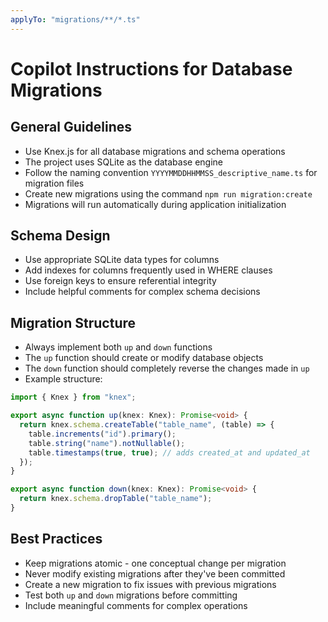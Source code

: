 ```yaml
---
applyTo: "migrations/**/*.ts"
---
```


# Copilot Instructions for Database Migrations

## General Guidelines

- Use Knex.js for all database migrations and schema operations
- The project uses SQLite as the database engine
- Follow the naming convention `YYYYMMDDHHMMSS_descriptive_name.ts` for migration files
- Create new migrations using the command `npm run migration:create`
- Migrations will run automatically during application initialization

## Schema Design

- Use appropriate SQLite data types for columns
- Add indexes for columns frequently used in WHERE clauses
- Use foreign keys to ensure referential integrity
- Include helpful comments for complex schema decisions

## Migration Structure

- Always implement both `up` and `down` functions
- The `up` function should create or modify database objects
- The `down` function should completely reverse the changes made in `up`
- Example structure:

```typescript
import { Knex } from "knex";

export async function up(knex: Knex): Promise<void> {
  return knex.schema.createTable("table_name", (table) => {
    table.increments("id").primary();
    table.string("name").notNullable();
    table.timestamps(true, true); // adds created_at and updated_at
  });
}

export async function down(knex: Knex): Promise<void> {
  return knex.schema.dropTable("table_name");
}
```

## Best Practices

- Keep migrations atomic - one conceptual change per migration
- Never modify existing migrations after they've been committed
- Create a new migration to fix issues with previous migrations
- Test both `up` and `down` migrations before committing
- Include meaningful comments for complex operations
